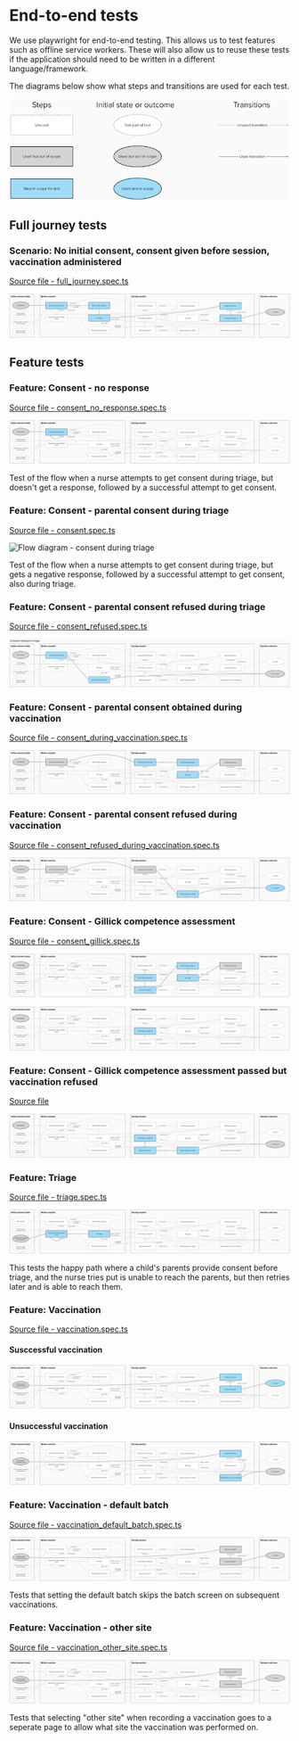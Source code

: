 # End-to-end tests

We use playwright for end-to-end testing. This allows us to test features such
as offline service workers. These will also allow us to reuse these tests if the
application should need to be written in a different language/framework.

The diagrams below show what steps and transitions are used for each test.

![Legend](images/legend.png)

## Full journey tests

### Scenario: No initial consent, consent given before session, vaccination administered

[Source file - full_journey.spec.ts](full_journey.spec.ts)

![Flow diagram](images/full_journey.png)

## Feature tests

### Feature: Consent - no response

[Source file - consent_no_response.spec.ts](consent_no_response.spec.ts)

![Flow diagram - consent no response](images/consent_no_response.png)

Test of the flow when a nurse attempts to get consent during triage, but doesn't
get a response, followed by a successful attempt to get consent.

### Feature: Consent - parental consent during triage

[Source file - consent.spec.ts](consent.spec.ts)

![Flow diagram - consent during triage](images/consent.png)

Test of the flow when a nurse attempts to get consent during triage, but gets a
negative response, followed by a successful attempt to get consent, also during triage.

### Feature: Consent - parental consent refused during triage

[Source file - consent_refused.spec.ts](consent_refused.spec.ts)

![Flow diagram - consent refused during triage](images/consent_refused.png)

### Feature: Consent - parental consent obtained during vaccination

[Source file - consent_during_vaccination.spec.ts](consent_during_vaccination.spec.ts)

![Flow diagram - consent obtained during vaccination](images/consent_during_vaccination.png)

### Feature: Consent - parental consent refused during vaccination

[Source file - consent_refused_during_vaccination.spec.ts](consent_refused_during_vaccination.spec.ts)

![Flow diagram - consent refused during vaccination](images/consent_refused_during_vaccination.png)

### Feature: Consent - Gillick competence assessment

[Source file - consent_gillick.spec.ts](consent_gillick.spec.ts)

![Flow diagram - Gillick consent passed](images/consent_gillick_passed.png)

![Flow diagram - Gillick consent failed](images/consent_gillick_failed.png)

### Feature: Consent - Gillick competence assessment passed but vaccination refused

[Source file](consent_gillick_refused.spec.ts)

![Flow diagram - Gillick consent passed - vaccination refused](images/consent_gillick_refused.png)

### Feature: Triage

[Source file - triage.spec.ts](triage.spec.ts)

![Flow diagram - Triage](images/triage.png)

This tests the happy path where a child's parents provide consent before triage,
and the nurse tries put is unable to reach the parents, but then retries later
and is able to reach them.

### Feature: Vaccination

[Source file - vaccination.spec.ts](vaccination.spec.ts)

#### Susccessful vaccination

![Flow diagram - Vaccination](images/vaccination.png)

#### Unsuccessful vaccination

![Flow diagram - Unsuccessful vaccination](images/vaccination_unsuccessful.png)

### Feature: Vaccination - default batch

[Source file - vaccination_default_batch.spec.ts](vaccination_default_batch.spec.ts)

![Flow diagram - Vaccination default batch](images/vaccination_default_batch.png)

Tests that setting the default batch skips the batch screen on subsequent
vaccinations.

### Feature: Vaccination - other site

[Source file - vaccination_other_site.spec.ts](vaccination_other_site.spec.ts)

![Flow diagram - Vaccination other site](images/vaccination_other_site.png)

Tests that selecting "other site" when recording a vaccination goes to a
seperate page to allow what site the vaccination was performed on.
